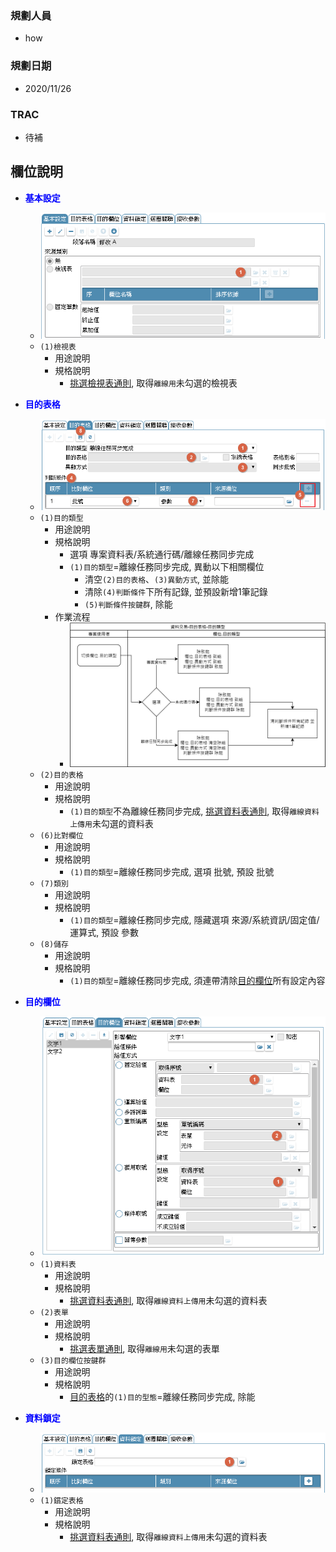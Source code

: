 ### <div id="user">規劃人員</div>
* how

### <div id="updatedate">規劃日期</div>
* 2020/11/26

### <div id="trac">TRAC</div>
* <ps>待補</ps> 

## <div id="object-desc">欄位說明</div>
* <p id="fieldbreak1" style="color:blue;font-weight:bold">基本設定</p>

    * ![pic][image_BasicSetting]
    * `(1)檢視表`
        * 用途說明
        * 規格說明    
            * [挑選檢視表通則][link_ruledialog4], 取得`離線用`未勾選的檢視表

* <p id="fieldbreak2" style="color:blue;font-weight:bold">目的表格</p>

    * ![pic][image_TargetTable]
    * `(1)目的類型`
        * 用途說明
        * 規格說明
            * 選項 專案資料表/系統通行碼/離線任務同步完成
            * `(1)目的類型`=離線任務同步完成, 異動以下相關欄位
                * 清空`(2)目的表格`、`(3)異動方式`, 並除能
                * 清除`(4)判斷條件`下所有記錄, 並預設新增1筆記錄
                * `(5)判斷條件按鍵群`, 除能
        * 作業流程
            * ![pic][image_flow_Posting_Block2_1] <!-- 原始檔案: Posting.drawio/目的表格.目的類型 -->
    * `(2)目的表格`
        * 用途說明
        * 規格說明
            * `(1)目的類型`不為離線任務同步完成, [挑選資料表通則][link_ruledialog3], 取得`離線資料上傳用`未勾選的資料表
    * `(6)比對欄位`
        * 用途說明
        * 規格說明
            * `(1)目的類型`=離線任務同步完成, 選項 批號, 預設 批號
    * `(7)類別`
        * 用途說明
        * 規格說明
            * `(1)目的類型`=離線任務同步完成, 隱藏選項 來源/系統資訊/固定值/運算式, 預設 參數
    * `(8)儲存`
        * 用途說明
        * 規格說明
            * `(1)目的類型`=離線任務同步完成, 須連帶清除[目的欄位][link_fieldbreak3]所有設定內容

* <p id="fieldbrea3" style="color:blue;font-weight:bold">目的欄位</p>

    * ![pic][image_TargetField]
    * `(1)資料表`
        * 用途說明
        * 規格說明    
            * [挑選資料表通則][link_ruledialog3], 取得`離線資料上傳用`未勾選的資料表
    * `(2)表單`
        * 用途說明
        * 規格說明    
            * [挑選表單通則][link_ruledialog3], 取得`離線用`未勾選的表單
    * `(3)目的欄位按鍵群`
        * 用途說明
        * 規格說明
            * [目的表格][link_fieldbreak2]的`(1)目的型態`=離線任務同步完成, 除能

* <p id="fieldbreak4" style="color:blue;font-weight:bold">資料鎖定</p>

    * ![pic][image_DataLock]
    * `(1)鑜定表格`
        * 用途說明
        * 規格說明    
            * [挑選資料表通則][link_ruledialog3], 取得`離線資料上傳用`未勾選的資料表


<!-- 圖片 -->
[image_BasicSetting]:attachment/BasicSetting.png
[image_TargetTable]:attachment/TargetTable.png
[image_TargetField]:attachment/TargetField.png
[image_DataLock]:attachment/DataLock.png
[image_flow_Posting_Block2_1]:attachment/flow_Posting_Block2_1.png

<!-- 超連結 -->
[link_fieldbreak2]:#fieldbreak2 "目的表格"
[link_fieldbreak3]:#fieldbreak3 "目的欄位"
[link_ruledialog3]:/8.10.0/IDE/Specification/RulesDialog/README#ruledialog3 "共用通則_開啟單據/挑選資料表通則"
[link_ruledialog4]:/8.10.0/IDE/Specification/RulesDialog/README#ruledialog4 "共用通則_開啟單據/挑選檢視表通則"
[link_ruledialog6]:/8.10.0/IDE/Specification/RulesDialog/README#ruledialog6 "共用通則_開啟單據/挑選表單通則"